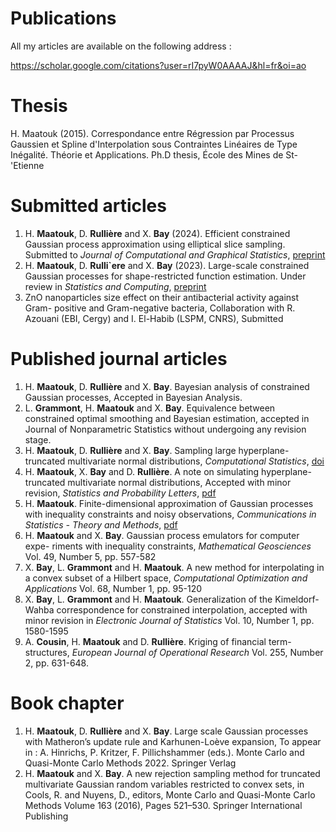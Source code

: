 # Publications

All my articles are available on the following address :

https://scholar.google.com/citations?user=rI7pyW0AAAAJ&hl=fr&oi=ao



# Thesis
H. Maatouk (2015). Correspondance entre Régression par Processus Gaussien et Spline d'Interpolation sous Contraintes Linéaires de Type Inégalité. Théorie et Applications. Ph.D thesis, École des Mines de St-\'Etienne

# Submitted articles
1. H. **Maatouk**, D. **Rullière** and X. **Bay** (2024). Efficient constrained Gaussian process approximation using elliptical slice sampling.
Submitted to _Journal of Computational and Graphical Statistics_, [preprint](https://hal.science/hal-04496474)
2. H. **Maatouk**, D. **Rulli\`ere** and X. **Bay** (2023). Large-scale constrained Gaussian processes for shape-restricted function estimation. Under review in _Statistics and Computing_, [preprint](https://hal.science/hal-04348962)
3. ZnO nanoparticles size effect on their antibacterial activity against Gram- positive and Gram-negative bacteria, Collaboration with R. Azouani (EBI, Cergy) and I. El-Habib (LSPM, CNRS), Submitted

# Published journal articles 
1. H. **Maatouk**, D. **Rullière** and X. **Bay**. Bayesian analysis of constrained Gaussian processes, Accepted in Bayesian Analysis.
2. L. **Grammont**, H. **Maatouk** and X. **Bay**. Equivalence between constrained optimal smoothing and Bayesian estimation, accepted in Journal of Nonparametric Statistics without undergoing any revision stage.
3. H. **Maatouk**, D. **Rullière** and X. **Bay**. Sampling large hyperplane-truncated multivariate normal distributions, _Computational Statistics_,
   [doi](https://doi.org/10.1007/s00180-023-01416-7)
4. H. **Maatouk**, X. **Bay** and D. **Rullière**. A note on simulating hyperplane- truncated multivariate normal distributions, Accepted with minor revision, _Statistics and Probability Letters_, [pdf](https://www.sciencedirect.com/science/article/abs/pii/S0167715222001730)
5. H. **Maatouk**. Finite-dimensional approximation of Gaussian processes with inequality constraints and noisy observations, _Communications in Statistics - Theory and Methods_, [pdf](https://www.tandfonline.com/doi/abs/10.1080/03610926.2022.2055768)
6. H. **Maatouk** and X. **Bay**. Gaussian process emulators for computer expe- riments with inequality constraints, _Mathematical Geosciences_ Vol. 49, Number 5, pp. 557-582
7. X. **Bay**, L. **Grammont** and H. **Maatouk**. A new method for interpolating in a convex subset of a Hilbert space, _Computational Optimization and Applications_
Vol. 68, Number 1, pp. 95-120
8. X. **Bay**, L. **Grammont** and H. **Maatouk**. Generalization of the Kimeldorf-Wahba correspondence for constrained interpolation, accepted with minor revision in _Electronic Journal of Statistics_ Vol. 10, Number 1, pp. 1580-1595
9. A. **Cousin**, H. **Maatouk** and D. **Rullière**. Kriging of financial term- structures, _European Journal of Operational Research_ Vol. 255, Number 2, pp. 631-648.

# Book chapter
1. H. **Maatouk**, D. **Rullière** and X. **Bay**. Large scale Gaussian processes with Matheron’s update rule and Karhunen-Loève expansion, To appear in : A. Hinrichs, P. Kritzer, F. Pillichshammer (eds.). Monte Carlo and Quasi-Monte Carlo Methods 2022. Springer Verlag
2. H. **Maatouk** and X. **Bay**. A new rejection sampling method for truncated multivariate Gaussian random variables restricted to convex sets, in Cools, R. and Nuyens, D., editors, Monte Carlo and Quasi-Monte Carlo Methods Volume 163 (2016), Pages 521–530. Springer International Publishing


